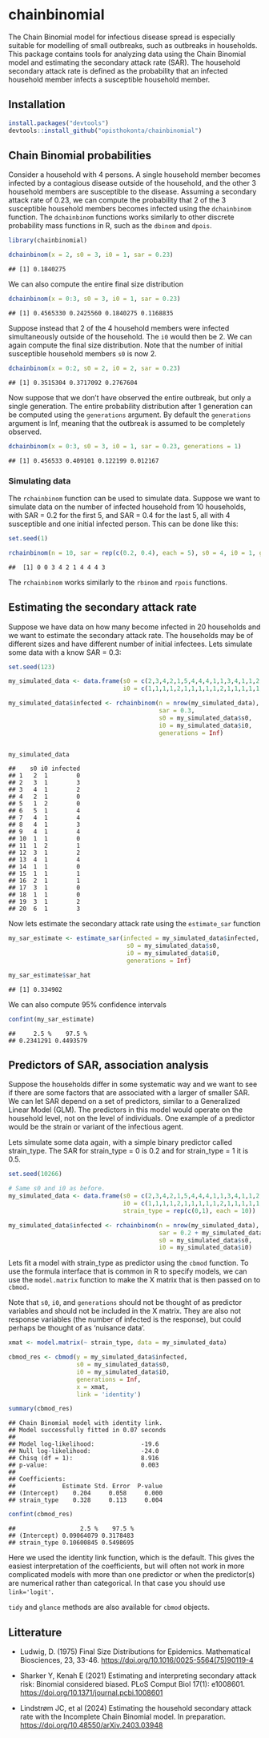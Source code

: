 chainbinomial
================

The Chain Binomial model for infectious disease spread is especially
suitable for modelling of small outbreaks, such as outbreaks in
households. This package contains tools for analyzing data using the
Chain Binomial model and estimating the secondary attack rate (SAR). The
household secondary attack rate is defined as the probability that an
infected household member infects a susceptible household member.

## Installation

``` r
install.packages("devtools")
devtools::install_github("opisthokonta/chainbinomial")
```

## Chain Binomial probabilities

Consider a household with 4 persons. A single household member becomes
infected by a contagious disease outside of the household, and the other
3 household members are susceptible to the disease. Assuming a secondary
attack rate of 0.23, we can compute the probability that 2 of the 3
susceptible household members becomes infected using the `dchainbinom`
function. The `dchainbinom` functions works similarly to other discrete
probability mass functions in R, such as the `dbinom` and `dpois`.

``` r
library(chainbinomial)

dchainbinom(x = 2, s0 = 3, i0 = 1, sar = 0.23)
```

    ## [1] 0.1840275

We can also compute the entire final size distribution

``` r
dchainbinom(x = 0:3, s0 = 3, i0 = 1, sar = 0.23)
```

    ## [1] 0.4565330 0.2425560 0.1840275 0.1168835

Suppose instead that 2 of the 4 household members were infected
simultaneously outside of the household. The `i0` would then be 2. We
can again compute the final size distribution. Note that the number of
initial susceptible household members `s0` is now 2.

``` r
dchainbinom(x = 0:2, s0 = 2, i0 = 2, sar = 0.23)
```

    ## [1] 0.3515304 0.3717092 0.2767604

Now suppose that we don’t have observed the entire outbreak, but only a
single generation. The entire probability distribution after 1
generation can be computed using the `generations` argument. By default
the `generations` argument is Inf, meaning that the outbreak is assumed
to be completely observed.

``` r
dchainbinom(x = 0:3, s0 = 3, i0 = 1, sar = 0.23, generations = 1)
```

    ## [1] 0.456533 0.409101 0.122199 0.012167

### Simulating data

The `rchainbinom` function can be used to simulate data. Suppose we want
to simulate data on the number of infected household from 10 households,
with SAR = 0.2 for the first 5, and SAR = 0.4 for the last 5, all with 4
susceptible and one initial infected person. This can be done like this:

``` r
set.seed(1)

rchainbinom(n = 10, sar = rep(c(0.2, 0.4), each = 5), s0 = 4, i0 = 1, generations = Inf)
```

    ##  [1] 0 0 3 4 2 1 4 4 4 3

The `rchainbinom` works similarly to the `rbinom` and `rpois` functions.

## Estimating the secondary attack rate

Suppose we have data on how many become infected in 20 households and we
want to estimate the secondary attack rate. The households may be of
different sizes and have different number of initial infectees. Lets
simulate some data with a know SAR = 0.3:

``` r
set.seed(123)

my_simulated_data <- data.frame(s0 = c(2,3,4,2,1,5,4,4,4,1,1,3,4,1,1,2,3,1,3,6),
                                i0 = c(1,1,1,1,2,1,1,1,1,1,2,1,1,1,1,1,1,1,1,1))

my_simulated_data$infected <- rchainbinom(n = nrow(my_simulated_data),
                                          sar = 0.3,
                                          s0 = my_simulated_data$s0,
                                          i0 = my_simulated_data$i0,
                                          generations = Inf)


my_simulated_data
```

    ##    s0 i0 infected
    ## 1   2  1        0
    ## 2   3  1        3
    ## 3   4  1        2
    ## 4   2  1        0
    ## 5   1  2        0
    ## 6   5  1        4
    ## 7   4  1        4
    ## 8   4  1        3
    ## 9   4  1        4
    ## 10  1  1        0
    ## 11  1  2        1
    ## 12  3  1        2
    ## 13  4  1        4
    ## 14  1  1        0
    ## 15  1  1        1
    ## 16  2  1        1
    ## 17  3  1        0
    ## 18  1  1        0
    ## 19  3  1        2
    ## 20  6  1        3

Now lets estimate the secondary attack rate using the `estimate_sar`
function

``` r
my_sar_estimate <- estimate_sar(infected = my_simulated_data$infected, 
                                 s0 = my_simulated_data$s0, 
                                 i0 = my_simulated_data$i0,
                                 generations = Inf)

my_sar_estimate$sar_hat
```

    ## [1] 0.334902

We can also compute 95% confidence intervals

``` r
confint(my_sar_estimate)
```

    ##     2.5 %    97.5 % 
    ## 0.2341291 0.4493579

## Predictors of SAR, association analysis

Suppose the households differ in some systematic way and we want to see
if there are some factors that are associated with a larger of smaller
SAR. We can let SAR depend on a set of predictors, similar to a
Generalized Linear Model (GLM). The predictors in this model would
operate on the household level, not on the level of individuals. One
example of a predictor would be the strain or variant of the infectious
agent.

Lets simulate some data again, with a simple binary predictor called
strain_type. The SAR for strain_type = 0 is 0.2 and for strain_type = 1
it is 0.5.

``` r
set.seed(10266)

# Same s0 and i0 as before.
my_simulated_data <- data.frame(s0 = c(2,3,4,2,1,5,4,4,4,1,1,3,4,1,1,2,3,1,3,6),
                                i0 = c(1,1,1,1,2,1,1,1,1,1,2,1,1,1,1,1,1,1,1,1),
                                strain_type = rep(c(0,1), each = 10))

my_simulated_data$infected <- rchainbinom(n = nrow(my_simulated_data),
                                          sar = 0.2 + my_simulated_data$strain_type*0.3,
                                          s0 = my_simulated_data$s0,
                                          i0 = my_simulated_data$i0)
```

Lets fit a model with strain_type as predictor using the `cbmod`
function. To use the formula interface that is common in R to specify
models, we can use the `model.matrix` function to make the X matrix that
is then passed on to `cbmod.`

Note that `s0`, `i0`, and `generations` should not be thought of as
predictor variables and should not be included in the X matrix. They are
also not response variables (the number of infected is the response),
but could perhaps be thought of as ‘nuisance data’.

``` r
xmat <- model.matrix(~ strain_type, data = my_simulated_data)

cbmod_res <- cbmod(y = my_simulated_data$infected, 
                   s0 = my_simulated_data$s0, 
                   i0 = my_simulated_data$i0,
                   generations = Inf,
                   x = xmat, 
                   link = 'identity')

summary(cbmod_res)
```

    ## Chain Binomial model with identity link.
    ## Model successfully fitted in 0.07 seconds
    ## 
    ## Model log-likelihood:             -19.6
    ## Null log-likelihood:              -24.0
    ## Chisq (df = 1):                   8.916
    ## p-value:                          0.003
    ## 
    ## Coefficients:
    ##             Estimate Std. Error  P-value
    ## (Intercept)    0.204     0.058     0.000
    ## strain_type    0.328     0.113     0.004

``` r
confint(cbmod_res)
```

    ##                  2.5 %    97.5 %
    ## (Intercept) 0.09064079 0.3178483
    ## strain_type 0.10600845 0.5498695

Here we used the identity link function, which is the default. This
gives the easiest interpretation of the coefficients, but will often not
work in more complicated models with more than one predictor or when the
predictor(s) are numerical rather than categorical. In that case you
should use `link='logit'`.

`tidy` and `glance` methods are also available for `cbmod` objects.

## Litterature

- Ludwig, D. (1975) Final Size Distributions for Epidemics. Mathematical
  Biosciences, 23, 33-46. <https://doi.org/10.1016/0025-5564(75)90119-4>

- Sharker Y, Kenah E (2021) Estimating and interpreting secondary attack
  risk: Binomial considered biased. PLoS Comput Biol 17(1): e1008601.
  <https://doi.org/10.1371/journal.pcbi.1008601>

- Lindstrøm JC, et al (2024) Estimating the household secondary attack
  rate with the Incomplete Chain Binomial model. In preparation.
  <https://doi.org/10.48550/arXiv.2403.03948>
